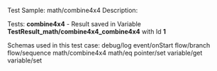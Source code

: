 Test Sample: math/combine4x4
Description: 

Tests:
	**combine4x4** - Result saved in Variable **TestResult_math/combine4x4_combine4x4** with Id **1**

Schemas used in this test case:
	debug/log
	event/onStart
	flow/branch
	flow/sequence
	math/combine4x4
	math/eq
	pointer/set
	variable/get
	variable/set
